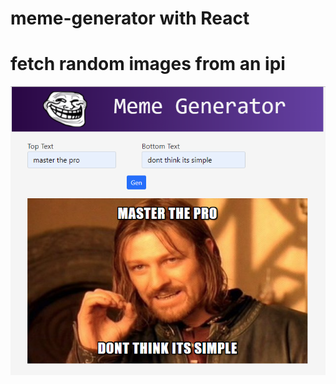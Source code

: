 # meme-generator with React
# fetch random images from an ipi
![alt text](https://github.com/Kiipz/meme-generator/blob/main/public/sample.png?raw=true)
